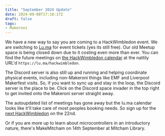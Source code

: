 ```yaml
---
title: "September 2024 Update"
date: 2024-09-08T17:18:17Z
draft: false
tags:
- Makeroni
---
```


We have a new way to say you are coming to a HackWimbledon event. We are switching to [Lu.ma](https://lu.ma) for event tickets (yes its still free). Our old Meetup space is being closed down due to it costing even more than ever. You can find the future meetings on [the HackWimbledon calendar](https://lu.ma/hackwimbledon) at the nattily URL'd `https://lu.ma/hackwimbledon`.

The Discord server is also still up and running and helping coordinate physical events, including non-Makeroni things like EMF and Liverpool Makerfest visits. So, if you want to sync up and stay in the loop, the Discord server is the place to be. Click on the Discord space invader in the top right to get invited onto the Makeroni server straight away.

The autoupdated list of meetings has gone away but the lu.ma calendar looks like it'll take care of most peoples booking needs. So sign up for the [next HackWimbledon](https://lu.ma/5yj4v8q0) on the 22nd.

Or if you are more up to learn about microcontrollers in an introductory nature, there's MakeMitcham on 14th September at Mitcham Library.